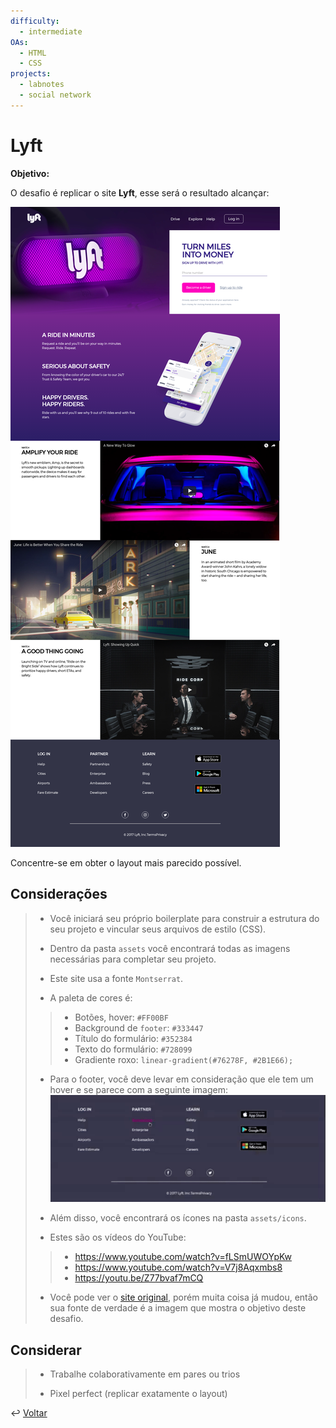 ```yaml
---
difficulty:
  - intermediate
OAs:
  - HTML
  - CSS
projects:
  - labnotes
  - social network
---
```


# Lyft

__Objetivo:__

O desafio é replicar o site __Lyft__, esse será o resultado alcançar:

![Lyft Website](fullpage.png)

Concentre-se em obter o layout mais parecido possível.

## Considerações

> - Você iniciará seu próprio boilerplate para construir a estrutura do seu
projeto e vincular seus arquivos de estilo (CSS).
>
> - Dentro da pasta `assets` você encontrará todas as imagens necessárias para
completar seu projeto.
>
> - Este site usa a fonte `Montserrat`.
>
> - A paleta de cores é:
> >
> > - Botões, hover: `#FF00BF`
> > - Background de `footer`: `#333447`
> > - Título do formulário: `#352384`
> > - Texto do formulário: `#728099`
> > - Gradiente roxo: `linear-gradient(#76278F, #2B1E66);`
>
> - Para o footer, você deve levar em consideração que ele tem um hover e se
parece com a seguinte imagem:
> ![Lyft - Footer](footer.gif)
>
> - Além disso, você encontrará os ícones na pasta `assets/icons`.
>
> - Estes são os vídeos do YouTube:
> >
> > - <https://www.youtube.com/watch?v=fLSmUWOYpKw>
> > - <https://www.youtube.com/watch?v=V7j8Aqxmbs8>
> > - <https://youtu.be/Z77bvaf7mCQ>
>
> - Você pode ver o [site original](https://www.lyft.com/), porém muita coisa já
mudou, então sua fonte de verdade é a imagem que mostra o objetivo deste desafio.

## Considerar

> - Trabalhe colaborativamente em pares ou trios
>
> - Pixel perfect (replicar exatamente o layout)

↩️ [Voltar](../../README.md)
